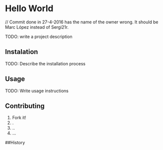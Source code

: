 #  Hello World
// Commit done in 27-4-2016 has the name of the owner wrong. It should be Marc López instead of Sergi21r.

TODO: write a project description

## Instalation

TODO: Describe the installation process

## Usage

TODO: Write usage instructions

## Contributing

1. Fork it!
2. .
3. ..
4. ...

##History
